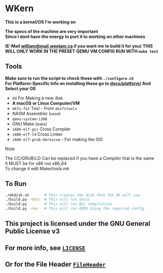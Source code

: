 # WKern  
**This is a kernel/OS I'm working on**  

__The specs of the machine are very important__  
__Since I dont have the energy to port it to working on other machines__  
  
__(E-Mail william@mail.weelam.ca if you want me to build it for you)__
__THIS WILL ONLY WORK IN THE PRESET QEMU VM CONFIG RUN WITH `make test`__  

## Tools
__Make sure to run the script to check these with `./configure.sh`__  
__For Platform-Specific Info on installing these go to [docs/platform/](/docs/platform/) And Select your OS__   
- `dd` For Making a new disk  
- __A macOS or Linux Computer/VM__  
- `mkfs.fat` Tool - From `dosfstools`
- NASM Assembler  (`nasm`)
- `qemu-system-i386` 
- GNU Make  (`make`)
- `i686-elf-gcc` Cross Compiler  
- `i686-elf-ld` Cross Linker  
- `i686-elf-grub-mkrescue` - For making the ISO     
  
>[!NOTE]  
>The CC/GRUB/LD Can be replaced if you have a Compiler that is the same  
>It MUST be for x86 not x86_64  
>To change it edit Make/tools.mk  


## To Run

```sh
./mkdisk.sh       # This creates the disk that the OS will use
./build.py -test  # This will run tests
./build.py        # This will run ALL Compilation
./build.py -run   # This will run QEMU Using the required config
```

## This project is licensed under the GNU General Public License v3
## For more info, see [`LICENSE`](/LICENSE)
## Or for the File Header [`FileHeader`](/FileHeader)